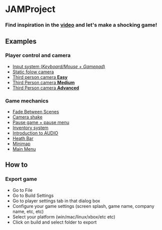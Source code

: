 # JAMProject

### Find inspiration in the [video](https://www.youtube.com/watch?v=1AYOf_f__24) and let's make a shocking game!

## Examples
### Player control and camera
* [Input system (*Keyboard/Mouse + Gamepad*)](https://www.youtube.com/watch?v=p-3S73MaDP8)
* [Static folow camera](https://www.youtube.com/watch?v=koRgU2dC5Po)
* [Third person camera **Easy**](https://www.youtube.com/watch?v=4HpC--2iowE&list=PLPV2KyIb3jR5QFsefuO2RlAgWEz6EvVi6)
* [Third Person camera **Medium**](https://www.youtube.com/watch?v=YV5KOZHsIz4)
* [Third Person camera **Advanced**](https://www.youtube.com/watch?v=537B1kJp9YQ)

### Game mechanics
* [Fade Between Scenes](https://www.youtube.com/watch?v=Oadq-IrOazg)
* [Camera shake](https://www.youtube.com/watch?v=9A9yj8KnM8c)
* [Pause game + pause menu](https://www.youtube.com/watch?v=JivuXdrIHK0)
* [Inventory system](https://www.youtube.com/watch?v=w6_fetj9PIw)
* [Introduction to AUDIO](https://www.youtube.com/watch?v=6OT43pvUyfY)
* [Heath Bar](https://www.youtube.com/watch?v=BLfNP4Sc_iA)
* [Minimap](https://www.youtube.com/watch?v=28JTTXqMvOU)
* [Main Menu](https://www.youtube.com/watch?v=zc8ac_qUXQY)

## How to
### Export game
* Go to File
* Go to Build Settings
* Go to player settings tab in that dialog box
* Configure your game settings (screen splash, game name, company name, etc, etc)
* Select your platform (win/mac/linux/xbox/etc etc)
* Click on build and select folder to export